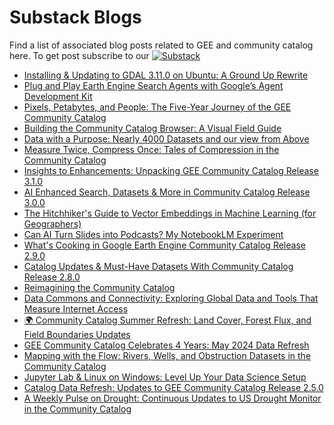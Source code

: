 # Substack Blogs

Find a list of associated blog posts related to GEE and community catalog here. To get post subscribe to our [![Substack](https://img.shields.io/badge/Substack-FF6719.svg?style=flat&logo=Substack&logoColor=white)](https://datacommons.substack.com/)

<!-- START_MARKER -->
* [Installing &amp; Updating to GDAL 3.11.0 on Ubuntu: A Ground Up Rewrite](https://datacommons.substack.com/p/installing-and-updating-to-gdal-3110)
* [Plug and Play Earth Engine Search Agents with Google’s Agent Development Kit](https://datacommons.substack.com/p/plug-and-play-earth-engine-search)
* [Pixels, Petabytes, and People: The Five-Year Journey of the GEE Community Catalog](https://datacommons.substack.com/p/pixels-petabytes-and-people-the-five)
* [Building the Community Catalog Browser: A Visual Field Guide](https://datacommons.substack.com/p/building-the-community-catalog-browser)
* [Data with a Purpose: Nearly 4000 Datasets and our view from Above](https://datacommons.substack.com/p/data-with-a-purpose-nearly-4000-datasets)
* [Measure Twice, Compress Once: Tales of Compression in the Community Catalog](https://datacommons.substack.com/p/measure-twice-compress-once-tales)
* [Insights to Enhancements: Unpacking GEE Community Catalog Release 3.1.0](https://datacommons.substack.com/p/insights-to-enhancements-unpacking)
* [AI Enhanced Search, Datasets &amp; More in Community Catalog Release 3.0.0](https://datacommons.substack.com/p/ai-enhanced-search-datasets-and-more)
* [The Hitchhiker's Guide to Vector Embeddings in Machine Learning (for Geographers)](https://datacommons.substack.com/p/the-hitchhikers-guide-to-vector-embeddings)
* [Can AI Turn Slides into Podcasts? My NotebookLM Experiment](https://datacommons.substack.com/p/can-ai-turn-slides-into-podcasts)
* [What's Cooking in Google Earth Engine Community Catalog Release 2.9.0](https://datacommons.substack.com/p/whats-cooking-in-google-earth-engine)
* [Catalog Updates &amp; Must-Have Datasets With Community Catalog Release 2.8.0](https://datacommons.substack.com/p/catalog-updates-and-must-have-datasets)
* [Reimagining the Community Catalog](https://datacommons.substack.com/p/reimagining-the-community-catalog)
* [Data Commons and Connectivity: Exploring Global Data and Tools That Measure Internet Access](https://datacommons.substack.com/p/data-commons-and-connectivity-exploring)
* [🌍 Community Catalog Summer Refresh: Land Cover, Forest Flux, and Field Boundaries Updates](https://datacommons.substack.com/p/community-catalog-summer-refresh)
* [GEE Community Catalog Celebrates 4 Years: May 2024 Data Refresh](https://datacommons.substack.com/p/gee-community-catalog-celebrates)
* [Mapping with the Flow: Rivers, Wells, and Obstruction Datasets in the Community Catalog](https://datacommons.substack.com/p/mapping-with-the-flow-rivers-wells)
* [Jupyter Lab &amp; Linux on Windows: Level Up Your Data Science Setup](https://datacommons.substack.com/p/jupyter-lab-and-linux-on-windows)
* [Catalog Data Refresh: Updates to GEE Community Catalog Release 2.5.0](https://datacommons.substack.com/p/catalog-data-refresh-updates-to-gee)
* [A Weekly Pulse on Drought: Continuous Updates to US Drought Monitor in the Community Catalog](https://datacommons.substack.com/p/a-weekly-pulse-on-drought-bringing)
<!-- END_MARKER -->

<!-- Last updated: Mon May  5 06:32:44 UTC 2025 -->
<!-- Last updated: Mon May  5 06:37:58 UTC 2025 -->
<!-- Updated: Mon May  5 07:05:10 UTC 2025 -->
<!-- Updated: Mon May  5 07:15:43 UTC 2025 -->
<!-- Updated: Tue May  6 00:08:21 UTC 2025 -->
<!-- Updated: Wed May  7 00:07:10 UTC 2025 -->
<!-- Updated: Thu May  8 00:09:15 UTC 2025 -->
<!-- Updated: Fri May  9 00:08:21 UTC 2025 -->
<!-- Updated: Sat May 10 00:07:36 UTC 2025 -->
<!-- Updated: Sun May 11 00:08:42 UTC 2025 -->
<!-- Updated: Mon May 12 00:08:32 UTC 2025 -->
<!-- Updated: Tue May 13 00:09:01 UTC 2025 -->
<!-- Updated: Wed May 14 00:08:22 UTC 2025 -->
<!-- Updated: Thu May 15 00:08:03 UTC 2025 -->
<!-- Updated: Fri May 16 00:07:28 UTC 2025 -->
<!-- Updated: Sat May 17 00:07:46 UTC 2025 -->
<!-- Updated: Sun May 18 00:09:32 UTC 2025 -->
<!-- Updated: Mon May 19 00:08:16 UTC 2025 -->
<!-- Updated: Tue May 20 00:08:17 UTC 2025 -->
<!-- Updated: Wed May 21 00:08:17 UTC 2025 -->
<!-- Updated: Thu May 22 00:07:44 UTC 2025 -->
<!-- Updated: Fri May 23 00:08:34 UTC 2025 -->
<!-- Updated: Sat May 24 00:08:00 UTC 2025 -->
<!-- Updated: Sun May 25 00:08:44 UTC 2025 -->
<!-- Updated: Mon May 26 00:08:16 UTC 2025 -->
<!-- Updated: Tue May 27 00:08:26 UTC 2025 -->
<!-- Updated: Wed May 28 00:08:20 UTC 2025 -->
<!-- Updated: Fri May 30 00:08:46 UTC 2025 -->
<!-- Updated: Sat May 31 00:08:11 UTC 2025 -->
<!-- Updated: Sun Jun  1 00:09:40 UTC 2025 -->
<!-- Updated: Mon Jun  2 00:08:20 UTC 2025 -->
<!-- Updated: Tue Jun  3 00:08:32 UTC 2025 -->
<!-- Updated: Wed Jun  4 00:08:22 UTC 2025 -->
<!-- Updated: Thu Jun  5 00:09:05 UTC 2025 -->
<!-- Updated: Fri Jun  6 00:08:19 UTC 2025 -->
<!-- Updated: Sat Jun  7 00:09:02 UTC 2025 -->
<!-- Updated: Sun Jun  8 00:09:17 UTC 2025 -->
<!-- Updated: Mon Jun  9 00:09:13 UTC 2025 -->
<!-- Updated: Tue Jun 10 00:08:14 UTC 2025 -->
<!-- Updated: Wed Jun 11 00:07:21 UTC 2025 -->
<!-- Updated: Thu Jun 12 00:08:21 UTC 2025 -->
<!-- Updated: Fri Jun 13 00:07:45 UTC 2025 -->
<!-- Updated: Sat Jun 14 00:08:30 UTC 2025 -->
<!-- Updated: Sun Jun 15 00:08:53 UTC 2025 -->
<!-- Updated: Mon Jun 16 00:08:58 UTC 2025 -->
<!-- Updated: Tue Jun 17 00:07:24 UTC 2025 -->
<!-- Updated: Wed Jun 18 00:07:58 UTC 2025 -->
<!-- Updated: Thu Jun 19 00:08:29 UTC 2025 -->
<!-- Updated: Fri Jun 20 00:08:29 UTC 2025 -->
<!-- Updated: Sat Jun 21 00:07:54 UTC 2025 -->
<!-- Updated: Sun Jun 22 00:09:25 UTC 2025 -->
<!-- Updated: Mon Jun 23 00:07:56 UTC 2025 -->
<!-- Updated: Tue Jun 24 00:08:14 UTC 2025 -->
<!-- Updated: Wed Jun 25 00:08:04 UTC 2025 -->
<!-- Updated: Wed Jun 25 05:18:24 UTC 2025 -->
<!-- Updated: Thu Jun 26 00:07:26 UTC 2025 -->
<!-- Updated: Fri Jun 27 00:07:35 UTC 2025 -->
<!-- Updated: Sat Jun 28 00:07:05 UTC 2025 -->
<!-- Updated: Sun Jun 29 00:08:21 UTC 2025 -->
<!-- Updated: Mon Jun 30 00:08:03 UTC 2025 -->
<!-- Updated: Tue Jul  1 00:08:24 UTC 2025 -->
<!-- Updated: Wed Jul  2 00:07:16 UTC 2025 -->
<!-- Updated: Thu Jul  3 00:07:41 UTC 2025 -->
<!-- Updated: Fri Jul  4 00:07:23 UTC 2025 -->
<!-- Updated: Sat Jul  5 00:07:00 UTC 2025 -->
<!-- Updated: Sun Jul  6 00:08:12 UTC 2025 -->
<!-- Updated: Mon Jul  7 00:07:54 UTC 2025 -->
<!-- Updated: Tue Jul  8 00:07:24 UTC 2025 -->
<!-- Updated: Wed Jul  9 00:07:30 UTC 2025 -->
<!-- Updated: Thu Jul 10 00:07:27 UTC 2025 -->
<!-- Updated: Fri Jul 11 00:07:14 UTC 2025 -->
<!-- Updated: Sat Jul 12 00:07:29 UTC 2025 -->
<!-- Updated: Sun Jul 13 00:08:17 UTC 2025 -->
<!-- Updated: Mon Jul 14 00:08:07 UTC 2025 -->
<!-- Updated: Tue Jul 15 00:07:33 UTC 2025 -->
<!-- Updated: Wed Jul 16 00:07:34 UTC 2025 -->
<!-- Updated: Thu Jul 17 00:07:34 UTC 2025 -->
<!-- Updated: Fri Jul 18 00:07:15 UTC 2025 -->
<!-- Updated: Sat Jul 19 00:07:24 UTC 2025 -->
<!-- Updated: Sun Jul 20 00:08:24 UTC 2025 -->
<!-- Updated: Mon Jul 21 00:08:22 UTC 2025 -->
<!-- Updated: Tue Jul 22 00:07:34 UTC 2025 -->
<!-- Updated: Wed Jul 23 00:07:44 UTC 2025 -->
<!-- Updated: Thu Jul 24 00:07:35 UTC 2025 -->
<!-- Updated: Fri Jul 25 00:07:38 UTC 2025 -->
<!-- Updated: Sat Jul 26 00:07:26 UTC 2025 -->
<!-- Updated: Sun Jul 27 00:08:22 UTC 2025 -->
<!-- Updated: Mon Jul 28 00:08:21 UTC 2025 -->
<!-- Updated: Tue Jul 29 00:08:26 UTC 2025 -->
<!-- Updated: Wed Jul 30 00:08:04 UTC 2025 -->
<!-- Updated: Thu Jul 31 00:07:46 UTC 2025 -->
<!-- Updated: Fri Aug  1 00:08:54 UTC 2025 -->
<!-- Updated: Sat Aug  2 00:07:38 UTC 2025 -->
<!-- Updated: Sun Aug  3 00:08:42 UTC 2025 -->
<!-- Updated: Mon Aug  4 00:08:30 UTC 2025 -->
<!-- Updated: Tue Aug  5 00:07:58 UTC 2025 -->
<!-- Updated: Wed Aug  6 00:07:54 UTC 2025 -->
<!-- Updated: Thu Aug  7 00:07:54 UTC 2025 -->
<!-- Updated: Fri Aug  8 00:07:58 UTC 2025 -->
<!-- Updated: Sat Aug  9 00:07:23 UTC 2025 -->
<!-- Updated: Sun Aug 10 00:08:38 UTC 2025 -->
<!-- Updated: Mon Aug 11 00:08:17 UTC 2025 -->
<!-- Updated: Tue Aug 12 00:07:13 UTC 2025 -->
<!-- Updated: Wed Aug 13 00:07:20 UTC 2025 -->
<!-- Updated: Thu Aug 14 00:07:17 UTC 2025 -->
<!-- Updated: Fri Aug 15 00:07:22 UTC 2025 -->
<!-- Updated: Sat Aug 16 00:06:58 UTC 2025 -->
<!-- Updated: Sun Aug 17 00:08:05 UTC 2025 -->
<!-- Updated: Mon Aug 18 00:08:14 UTC 2025 -->
<!-- Updated: Tue Aug 19 00:07:24 UTC 2025 -->
<!-- Updated: Wed Aug 20 00:06:50 UTC 2025 -->
<!-- Updated: Thu Aug 21 00:05:50 UTC 2025 -->
<!-- Updated: Fri Aug 22 00:06:55 UTC 2025 -->
<!-- Updated: Sat Aug 23 00:06:35 UTC 2025 -->
<!-- Updated: Sun Aug 24 00:07:47 UTC 2025 -->
<!-- Updated: Mon Aug 25 00:07:22 UTC 2025 -->
<!-- Updated: Tue Aug 26 00:06:59 UTC 2025 -->
<!-- Updated: Wed Aug 27 00:07:38 UTC 2025 -->
<!-- Updated: Thu Aug 28 00:07:11 UTC 2025 -->
<!-- Updated: Fri Aug 29 00:07:00 UTC 2025 -->
<!-- Updated: Sat Aug 30 00:06:31 UTC 2025 -->
<!-- Updated: Sun Aug 31 00:07:50 UTC 2025 -->
<!-- Updated: Mon Sep  1 00:08:30 UTC 2025 -->
<!-- Updated: Tue Sep  2 00:07:15 UTC 2025 -->
<!-- Updated: Wed Sep  3 00:06:39 UTC 2025 -->
<!-- Updated: Thu Sep  4 00:06:50 UTC 2025 -->
<!-- Updated: Fri Sep  5 00:07:00 UTC 2025 -->
<!-- Updated: Sat Sep  6 00:06:51 UTC 2025 -->
<!-- Updated: Sun Sep  7 00:07:44 UTC 2025 -->
<!-- Updated: Mon Sep  8 00:07:07 UTC 2025 -->
<!-- Updated: Tue Sep  9 00:06:49 UTC 2025 -->
<!-- Updated: Wed Sep 10 00:06:30 UTC 2025 -->
<!-- Updated: Thu Sep 11 00:06:49 UTC 2025 -->
<!-- Updated: Fri Sep 12 00:06:54 UTC 2025 -->
<!-- Updated: Sat Sep 13 00:06:24 UTC 2025 -->
<!-- Updated: Sun Sep 14 00:07:40 UTC 2025 -->
<!-- Updated: Mon Sep 15 00:07:44 UTC 2025 -->
<!-- Updated: Tue Sep 16 00:07:03 UTC 2025 -->
<!-- Updated: Wed Sep 17 00:07:24 UTC 2025 -->
<!-- Updated: Thu Sep 18 00:06:33 UTC 2025 -->
<!-- Updated: Fri Sep 19 00:07:24 UTC 2025 -->
<!-- Updated: Sat Sep 20 00:06:21 UTC 2025 -->
<!-- Updated: Sun Sep 21 00:07:38 UTC 2025 -->
<!-- Updated: Mon Sep 22 00:07:47 UTC 2025 -->
<!-- Updated: Tue Sep 23 00:07:24 UTC 2025 -->
<!-- Updated: Wed Sep 24 00:07:32 UTC 2025 -->
<!-- Updated: Thu Sep 25 00:07:21 UTC 2025 -->
<!-- Updated: Fri Sep 26 00:07:18 UTC 2025 -->
<!-- Updated: Sat Sep 27 00:06:29 UTC 2025 -->
<!-- Updated: Sun Sep 28 00:07:43 UTC 2025 -->
<!-- Updated: Mon Sep 29 00:07:39 UTC 2025 -->
<!-- Updated: Tue Sep 30 00:07:45 UTC 2025 -->
<!-- Updated: Wed Oct  1 00:08:19 UTC 2025 -->
<!-- Updated: Thu Oct  2 00:07:11 UTC 2025 -->
<!-- Updated: Fri Oct  3 00:07:06 UTC 2025 -->
<!-- Updated: Sat Oct  4 00:06:53 UTC 2025 -->
<!-- Updated: Sun Oct  5 00:08:02 UTC 2025 -->
<!-- Updated: Mon Oct  6 00:07:12 UTC 2025 -->
<!-- Updated: Tue Oct  7 00:07:15 UTC 2025 -->
<!-- Updated: Wed Oct  8 00:07:17 UTC 2025 -->
<!-- Updated: Thu Oct  9 00:07:17 UTC 2025 -->
<!-- Updated: Fri Oct 10 00:07:40 UTC 2025 -->
<!-- Updated: Sat Oct 11 00:07:07 UTC 2025 -->
<!-- Updated: Sun Oct 12 00:07:14 UTC 2025 -->
<!-- Updated: Mon Oct 13 00:07:26 UTC 2025 -->
<!-- Updated: Tue Oct 14 00:07:13 UTC 2025 -->
<!-- Updated: Wed Oct 15 00:07:35 UTC 2025 -->
<!-- Updated: Thu Oct 16 00:07:20 UTC 2025 -->
<!-- Updated: Fri Oct 17 00:07:33 UTC 2025 -->
<!-- Updated: Sat Oct 18 00:07:03 UTC 2025 -->
<!-- Updated: Sun Oct 19 00:07:48 UTC 2025 -->
<!-- Updated: Mon Oct 20 00:07:41 UTC 2025 -->
<!-- Updated: Tue Oct 21 00:07:37 UTC 2025 -->
<!-- Updated: Wed Oct 22 00:08:00 UTC 2025 -->
<!-- Updated: Thu Oct 23 00:07:39 UTC 2025 -->
<!-- Updated: Fri Oct 24 00:06:14 UTC 2025 -->
